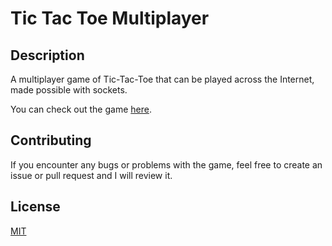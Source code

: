 # Tic Tac Toe Multiplayer

## Description
A multiplayer game of Tic-Tac-Toe that can be played across the Internet, made possible with sockets.

You can check out the game [here](https://natscamp-tic-tac-toe.herokuapp.com/).

## Contributing
If you encounter any bugs or problems with the game, feel free to create an issue or pull request and I will review it.

## License
[MIT](./LICENSE)
